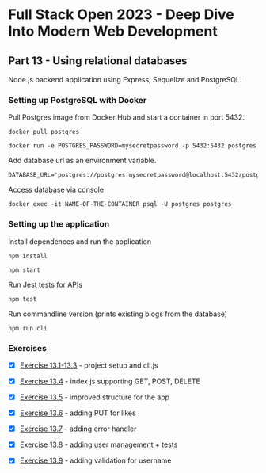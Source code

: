 # Full Stack Open 2023 - Deep Dive Into Modern Web Development

## Part 13 - Using relational databases

Node.js backend application using Express, Sequelize and PostgreSQL.

### Setting up PostgreSQL with Docker

Pull Postgres image from Docker Hub and start a container in port 5432.

    docker pull postgres
    
    docker run -e POSTGRES_PASSWORD=mysecretpassword -p 5432:5432 postgres

Add database url as an environment variable.

    DATABASE_URL='postgres://postgres:mysecretpassword@localhost:5432/postgres'

Access database via console 

    docker exec -it NAME-OF-THE-CONTAINER psql -U postgres postgres

### Setting up the application 

Install dependences and run the application

    npm install 

    npm start

Run Jest tests for APIs

    npm test

Run commandline version (prints existing blogs from the database)

    npm run cli

### Exercises

- [x] [Exercise 13.1-13.3](https://github.com/ruusukivi/fullstack-part13-postgresql/tree/13.1-13.3) -  project setup and cli.js
- [x] [Exercise 13.4](https://github.com/ruusukivi/fullstack-part13-postgresql/tree/13.4) -  index.js supporting GET, POST, DELETE
- [x] [Exercise 13.5](https://github.com/ruusukivi/fullstack-part13-postgresql/tree/13.5) -  improved structure for the app
- [x] [Exercise 13.6](https://github.com/ruusukivi/fullstack-part13-postgresql/tree/13.6) -  adding PUT for likes
- [x] [Exercise 13.7](https://github.com/ruusukivi/fullstack-part13-postgresql/tree/13.7) -  adding error handler
- [x] [Exercise 13.8](https://github.com/ruusukivi/fullstack-part13-postgresql/tree/13.8) -  adding user management + tests
- [x] [Exercise 13.9](https://github.com/ruusukivi/fullstack-part13-postgresql/tree/13.9) -  adding validation for username


